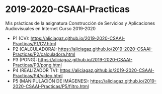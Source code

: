 # 2019-2020-CSAAI-Practicas
Mis prácticas de la asignatura Construcción de Servicios y Aplicaciones Audiovisuales en Internet
Curso 2019-2020  

- P1 (CV): https://aliciagaz.github.io/2019-2020-CSAAI-Practicas/P1/CV.html
- P2 (CALCULADORA): https://aliciagaz.github.io/2019-2020-CSAAI-Practicas/P2/calculadora.html
- P3 (PONG): https://aliciagaz.github.io/2019-2020-CSAAI-Practicas/P3/pong.html
- P4 (REALIZADOR TV): https://aliciagaz.github.io/2019-2020-CSAAI-Practicas/P4/video.html
- P5 (MANIPULACIÓN DE IMÁGENES): https://aliciagaz.github.io/2019-2020-CSAAI-Practicas/P5/filtro.html
